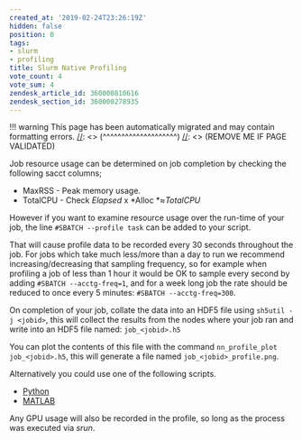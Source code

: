 ```yaml
---
created_at: '2019-02-24T23:26:19Z'
hidden: false
position: 0
tags:
- slurm
- profiling
title: Slurm Native Profiling
vote_count: 4
vote_sum: 4
zendesk_article_id: 360000810616
zendesk_section_id: 360000278935
---
```




[//]: <> (REMOVE ME IF PAGE VALIDATED)
[//]: <> (vvvvvvvvvvvvvvvvvvvv)
!!! warning
    This page has been automatically migrated and may contain formatting errors.
[//]: <> (^^^^^^^^^^^^^^^^^^^^)
[//]: <> (REMOVE ME IF PAGE VALIDATED)

Job resource usage can be determined on job completion by checking the
following sacct columns;

-   MaxRSS - Peak memory usage.
-   TotalCPU - Check *Elapsed* x *Alloc *≈*TotalCPU*

However if you want to examine resource usage over the run-time of your
job,
the line `#SBATCH --profile task` can be added to your script.

That will cause profile data to be recorded every 30 seconds throughout
the job. For jobs which take much less/more than a day to run we
recommend increasing/decreasing that sampling frequency, so for example
when profiling a job of less than 1 hour it would be OK to sample every
second by adding `#SBATCH --acctg-freq=1`, and for a week long job the
rate should be reduced to once every 5
minutes: `#SBATCH --acctg-freq=300`.

On completion of your job, collate the data into an HDF5 file using
`sh5util -j <jobid>`, this will collect the results from the nodes where
your job ran and write into an HDF5 file named: `job_<jobid>.h5`

You can plot the contents of this file with the command
`nn_profile_plot job_<jobid>.h5`, this will generate a file named
`job_<jobid>_profile.png`.

Alternatively you could use one of the following scripts.

-   [Python](https://github.com/nesi/nesi-tools/blob/main/.dev_nn_profile_plot.py)
-   [MATLAB](https://github.com/CallumWalley/slurm_native_h5_plotter)

Any GPU usage will also be recorded in the profile, so long as the
process was executed via *srun*.